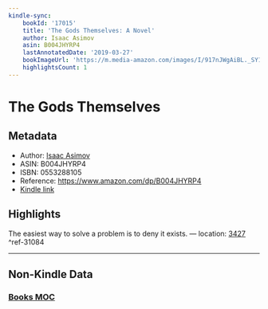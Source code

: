 ```yaml
---
kindle-sync:
    bookId: '17015'
    title: 'The Gods Themselves: A Novel'
    author: Isaac Asimov
    asin: B004JHYRP4
    lastAnnotatedDate: '2019-03-27'
    bookImageUrl: 'https://m.media-amazon.com/images/I/917nJWgAiBL._SY160.jpg'
    highlightsCount: 1
---
```


# The Gods Themselves

## Metadata

-   Author: [Isaac Asimov](https://www.amazon.comundefined)
-   ASIN: B004JHYRP4
-   ISBN: 0553288105
-   Reference: https://www.amazon.com/dp/B004JHYRP4
-   [Kindle link](kindle://book?action=open&asin=B004JHYRP4)

## Highlights

The easiest way to solve a problem is to deny it exists. — location: [3427](kindle://book?action=open&asin=B004JHYRP4&location=3427) ^ref-31084

---

## Non-Kindle Data

### [Books MOC](Books%20MOC.md)
